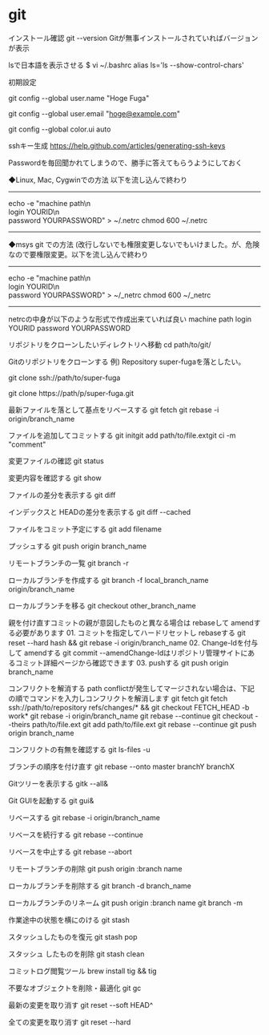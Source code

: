 git
===

インストール確認
git --version
Gitが無事インストールされていればバージョンが表示

lsで日本語を表示させる
$ vi ~/.bashrc
alias ls='ls --show-control-chars'

初期設定

git config --global user.name "Hoge Fuga"

git config --global user.email
"hoge@example.com"

git config --global color.ui auto

sshキー生成
https://help.github.com/articles/generating-ssh-keys

Passwordを毎回聞かれてしまうので、勝手に答えてもらうようにしておく

◆Linux, Mac, Cygwinでの方法  以下を流し込んで終わり
*****
echo -e "machine path\n\
login YOURID\n\
password YOURPASSWORD" > ~/.netrc
chmod 600 ~/.netrc
*****
◆msys git での方法  (改行しないでも権限変更しないでもいけました。が、危険なので要権限変更。以下を流し込んで終わり
*****
echo -e "machine path\n\
login YOURID\n\
password YOURPASSWORD" > ~/_netrc
chmod 600 ~/_netrc
*****
netrcの中身が以下のような形式で作成出来ていれば良い
machine path
login YOURID
password YOURPASSWORD

リポジトリをクローンしたいディレクトリへ移動
cd path/to/git/

Gitのリポジトリをクローンする
例) Repository super-fugaを落としたい。

git clone ssh://path/to/super-fuga

git clone https://path/p/super-fuga.git

最新ファイルを落として基点をリベースする
git fetch
git rebase -i origin/branch_name

ファイルを追加してコミットする
git initgit add path/to/file.extgit ci -m "comment"

変更ファイルの確認
git status

変更内容を確認する
git show

ファイルの差分を表示する
git diff

インデックスと HEADの差分を表示する
git diff --cached

ファイルをコミット予定にする
git add filename

プッシュする
git push origin branch_name

リモートブランチの一覧
git branch -r

ローカルブランチを作成する
git branch -f local_branch_name origin/branch_name

ローカルブランチを移る
git checkout other_branch_name

親を付け直すコミットの親が意図したものと異なる場合は rebaseして amendする必要があります
  01.
    コミットを指定してハードリセットし rebaseする
    git reset --hard hash && git rebase -i origin/branch_name
  02.
    Change-Idを付与して amendする
    git commit --amendChange-Idはリポジトリ管理サイトにあるコミット詳細ページから確認できます
  03.
    pushする
    git push origin branch_name

コンフリクトを解消する
path conflictが発生してマージされない場合は、下記の順でコマンドを入力しコンフリクトを解消します
  git fetch
  git fetch ssh://path/to/repository refs/changes/* && git checkout FETCH_HEAD -b work*
  git rebase -i origin/branch_name
  git rebase --continue
  git checkout --theirs path/to/file.ext
  git add path/to/file.ext
  git rebase --continue
  git push origin branch_name

コンフリクトの有無を確認する
git ls-files -u

ブランチの順序を付け直す
git rebase --onto master branchY branchX

Gitツリーを表示する
gitk --all&

Git GUIを起動する
git gui& 

リベースする
git rebase -i origin/branch_name

リベースを続行する
git rebase --continue

リベースを中止する
git rebase --abort

リモートブランチの削除
git push origin :branch name

ローカルブランチを削除する
git branch -d branch_name 

ローカルブランチのリネーム
git push origin :branch name git branch -m

作業途中の状態を横にのける
git stash

スタッシュしたものを復元
git stash pop

スタッシュ したものを削除
git stash clean

コミットログ閲覧ツール
brew install tig && tig 

不要なオブジェクトを削除・最適化
git gc

最新の変更を取り消す
git reset --soft HEAD^

全ての変更を取り消す
git reset --hard
